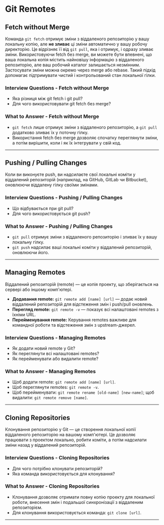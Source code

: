# Git Remotes

## Fetch without Merge

Команда `git fetch` отримує зміни з віддаленого репозиторію у вашу локальну копію, але **не зливає** ці зміни автоматично у вашу робочу директорію. Це відрізняє її від `git pull`, яка і отримує, і одразу зливає зміни.
Використовуючи fetch без merge, ви можете бути впевнені, що ваша локальна копія містить найновішу інформацію з віддаленого репозиторію, але ваш робочий каталог залишається незмінним. Застосувати зміни можна окремо через merge або rebase. Такий підхід допомагає підтримувати чистий і контрольований стан локальної гілки.

### Interview Questions - Fetch without Merge

- Яка різниця між git fetch і git pull?
- Для чого використовувати git fetch без merge?

### What to Answer - Fetch without Merge

- `git fetch` лише отримує зміни з віддаленого репозиторію, а `git pull` додатково зливає їх у поточну гілку.
- Використання fetch без merge дозволяє спочатку переглянути зміни, а потім вирішити, коли і як їх інтегрувати у свій код.

---

## Pushing / Pulling Changes

Коли ви виконуєте push, ви надсилаєте свої локальні коміти у віддалений репозиторій (наприклад, на GitHub, GitLab чи Bitbucket), оновлюючи віддалену гілку своїми змінами.

### Interview Questions - Pushing / Pulling Changes

- Що відбувається при git pull?
- Для чого використовується git push?

### What to Answer - Pushing / Pulling Changes

- `git pull` отримує зміни з віддаленого репозиторію і зливає їх у вашу локальну гілку.
- `git push` надсилає ваші локальні коміти у віддалений репозиторій, оновлюючи його.

---

## Managing Remotes

Віддалений репозиторій (remote) — це копія проекту, що зберігається на сервері або іншому комп'ютері.

- **Додавання remote:**
  `git remote add [name] [url]` — додає новий віддалений репозиторій для відстеження змін і push/pull оновлень.
- **Перегляд remote:**
  `git remote -v` — показує всі налаштовані remotes з їхніми URL.
- **Перейменування remote:**
Керування remotes важливе для командної роботи та відстеження змін з upstream-джерел.

### Interview Questions - Managing Remotes

- Як додати новий remote у Git?
- Як переглянути всі налаштовані remotes?
- Як перейменувати або видалити remote?

### What to Answer - Managing Remotes

- Щоб додати remote: `git remote add [name] [url]`.
- Щоб переглянути remotes: `git remote -v`.
- Щоб перейменувати: `git remote rename [old-name] [new-name]`; щоб видалити: `git remote remove [name]`.

---

## Cloning Repositories

Клонування репозиторію у Git — це створення локальної копії віддаленого репозиторію на вашому комп'ютері. Це дозволяє працювати з проектом локально, робити коміти, а потім надсилати зміни назад у віддалений репозиторій.

### Interview Questions - Cloning Repositories

- Для чого потрібно клонувати репозиторій?
- Яка команда використовується для клонування?

### What to Answer - Cloning Repositories

- Клонування дозволяє отримати повну копію проекту для локальної роботи, внесення змін і подальшої синхронізації з віддаленим репозиторієм.
- Для клонування використовується команда: `git clone [url]`.

---
